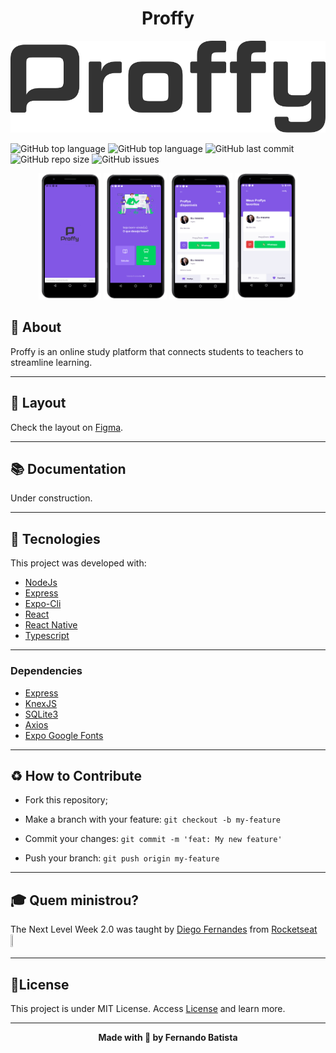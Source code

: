 <h1 align="center">Proffy</h1>
<p align="center">
<img src="./.github/proffy.svg"/>
</p>

![GitHub top language](https://img.shields.io/github/languages/count/Nandosbx/proffy) 
![GitHub top language](https://img.shields.io/github/languages/top/Nandosbx/proffy) ![GitHub last commit](https://img.shields.io/github/last-commit/Nandosbx/proffy) ![GitHub repo size](https://img.shields.io/github/repo-size/Nandosbx/proffy) ![GitHub issues](https://img.shields.io/github/issues/Nandosbx/proffy)


<div align='center'>
<img src="./.github/Proffymobilesplash.png" width=20% height=20%/>

<img src="./.github/Proffymobile.png" width=20% height=20%/>

<img src="./.github/ProffymobileStudy.png" width=20% height=20%/>

<img src="./.github/ProffymobileFavorite.png" width=20% height=20%/>
</div>

 

<h2>📖 About</h2>

Proffy is an online study platform that connects students to teachers to streamline learning.

------------
<h2>🔖 Layout</h2>

Check the layout on <a href="https://www.figma.com/file/GHGS126t7WYjnPZdRKChJF/Proffy-Web">Figma</a>.

------------

<h2>📚 Documentation</h2>

Under construction.

------------

<h2>🚀 Tecnologies</h2>

This project was developed with:
- [NodeJs](https://nodejs.org/en/ "NodeJs")
- [Express](https://expressjs.com/ "Express")
- [Expo-Cli](https://expo.io/tools#cli "Expo-Cli")
- [React](https://reactjs.org/ "React")
- [React Native](https://reactnative.dev/ "React Native")
- [Typescript](https://www.typescriptlang.org/ "Typescript")

------------


<h3>Dependencies</h3>

- [Express](https://expressjs.com/ "Express")
- [KnexJS](http://knexjs.org/ "KnexJS")
- [SQLite3](https://www.npmjs.com/package/sqlite3 "SQLite3")
- [Axios](https://www.npmjs.com/package/axios "Axios")
- [Expo Google Fonts](https://github.com/expo/google-fonts " [Expo Google Fonts]")


------------


<h2>♻️ How to Contribute</h2>

- Fork this repository;

- Make a branch with your feature: `git checkout -b my-feature`

- Commit your changes: `git commit -m 'feat: My new feature'`

- Push your branch: `git push origin my-feature`

------------

<h2>🎓 Quem ministrou?</h2>
The Next Level Week 2.0 was taught by <a href="https://github.com/diego3g">Diego Fernandes</a> from <a href="https://rocketseat.com.br/">Rocketseat</a><img src="./.github/rocketseatEmoji.png" width="3%" height="3%"/>

------------


<h2>📃License</h2>

This project is under MIT License. Access <a href="https://github.com/Nandosbx/Ecoleta/blob/master/LICENSE.md">License</a> and learn more.

------------


<footer align="center">
 <strong align="center">Made with 💜 by Fernando Batista</strong>
</footer>